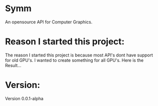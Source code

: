 # Symm
An opensource API for Computer Graphics. 
# Reason I started this project:
The reason I started this project is because most API's dont have support for old GPU's. I wanted to create something for all GPU's. Here is the Result...
# Version:
Version 0.0.1-alpha
